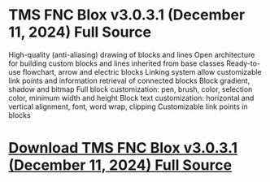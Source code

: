 # TMS FNC Blox v3.0.3.1 (December 11, 2024) Full Source

High-quality (anti-aliasing) drawing of blocks and lines
Open architecture for building custom blocks and lines inherited from base classes
Ready-to-use flowchart, arrow and electric blocks
Linking system allow customizable link points and information retrieval of connected blocks
Block gradient, shadow and bitmap
Full block customization: pen, brush, color, selection color, minimum width and height
Block text customization: horizontal and vertical alignment, font, word wrap, clipping
Customizable link points in blocks


# [Download TMS FNC Blox v3.0.3.1 (December 11, 2024) Full Source](https://developer.team/delphi/35125-tms-fnc-blox-v3031-december-11-2024-full-source.html)
